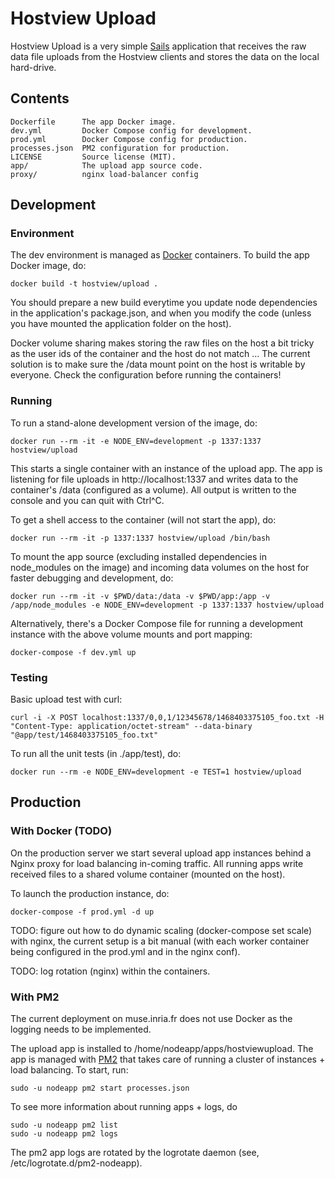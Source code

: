 # Hostview Upload

Hostview Upload is a very simple [Sails](http://sailsjs.org) application that receives the raw data file uploads from the Hostview clients and stores the data on the local hard-drive.

## Contents

    Dockerfile      The app Docker image.
    dev.yml         Docker Compose config for development.
    prod.yml        Docker Compose config for production.
    processes.json  PM2 configuration for production.
    LICENSE		    Source license (MIT).
    app/		    The upload app source code.
    proxy/          nginx load-balancer config


## Development

### Environment

The dev environment is managed as [Docker](https://www.docker.com/) containers. To build the app Docker image, do:

    docker build -t hostview/upload .

You should prepare a new build everytime you update node dependencies in the application's package.json, and when you modify the code (unless you have mounted the application folder on the host).

Docker volume sharing makes storing the raw files on the host a bit tricky as the user ids of the container and the host do not match ... The current solution is to make sure the /data mount point on the host is writable by everyone. Check the configuration before running the containers!

### Running

To run a stand-alone development version of the image, do:

    docker run --rm -it -e NODE_ENV=development -p 1337:1337 hostview/upload

This starts a single container with an instance of the upload app. The app is listening for file uploads in http://localhost:1337 and writes data to the container's /data (configured as a volume). All output is written to the console and you can quit with Ctrl^C.

To get a shell access to the container (will not start the app), do:

    docker run --rm -it -p 1337:1337 hostview/upload /bin/bash

To mount the app source (excluding installed dependencies in node_modules on the image) and incoming data volumes on the host for faster debugging and development, do:

    docker run --rm -it -v $PWD/data:/data -v $PWD/app:/app -v /app/node_modules -e NODE_ENV=development -p 1337:1337 hostview/upload 

Alternatively, there's a Docker Compose file for running a development instance with the above volume mounts and port mapping:

    docker-compose -f dev.yml up

### Testing

Basic upload test with curl:

    curl -i -X POST localhost:1337/0,0,1/12345678/1468403375105_foo.txt -H "Content-Type: application/octet-stream" --data-binary "@app/test/1468403375105_foo.txt"

To run all the unit tests (in ./app/test), do:

    docker run --rm -e NODE_ENV=development -e TEST=1 hostview/upload


## Production

### With Docker (TODO)

On the production server we start several upload app instances behind a Nginx proxy for load balancing in-coming traffic. All running apps write received files to a shared volume container (mounted on the host). 

To launch the production instance, do:

    docker-compose -f prod.yml -d up

TODO: figure out how to do dynamic scaling (docker-compose set scale) with nginx, the current setup is a bit manual (with each worker container being configured in the prod.yml and in the nginx conf).

TODO: log rotation (nginx) within the containers.

### With PM2

The current deployment on muse.inria.fr does not use Docker as the logging needs to be implemented. 

The upload app is installed to /home/nodeapp/apps/hostviewupload. The app is managed with [PM2](https://github.com/Unitech/pm2) that takes care of running a cluster of instances + load balancing. To start, run:

    sudo -u nodeapp pm2 start processes.json

To see more information about running apps + logs, do

    sudo -u nodeapp pm2 list
    sudo -u nodeapp pm2 logs

The pm2 app logs are rotated by the logrotate daemon (see, /etc/logrotate.d/pm2-nodeapp).
